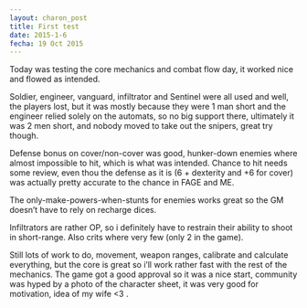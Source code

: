 ```yaml
---
layout: charon_post
title: First test
date: 2015-1-6
fecha: 19 Oct 2015
---
```

Today was testing the core mechanics and combat flow day, it worked nice and flowed as intended. 

Soldier, engineer, vanguard, infiltrator and Sentinel were all used and well, the players lost, but it was mostly because they were 1 man short and the engineer relied solely on the automats, so no big support there, ultimately it was 2 men short, and nobody moved to take out the snipers, great try though.

Defense bonus on cover/non-cover was good, hunker-down enemies where almost impossible to hit, which is what was intended. Chance to hit needs some review, even thou the defense as it is (6 + dexterity and +6 for cover) was actually pretty accurate to the chance in FAGE and ME.

The only-make-powers-when-stunts for enemies works great so the GM doesn’t have to rely on recharge dices. 

Infiltrators are rather OP, so i definitely have to restrain their ability to shoot in short-range. Also crits where very few (only 2 in the game).

Still lots of work to do, movement, weapon ranges, calibrate and calculate everything, but the core is great so i’ll work rather fast with the rest of the mechanics. The game got a good approval so it was a nice start, community was hyped by a photo of the character sheet, it was very good for motivation, idea of my wife <3 .


<span class="image featured"><img src="http://i.giphy.com/VuKZlZYWTETvO.gif" alt=""/></span>


